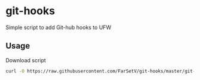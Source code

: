 # git-hooks
Simple script to add Git-hub hooks to UFW
## Usage
Download script
```bash
curl -O https://raw.githubusercontent.com/FarSetV/git-hooks/master/git-hooks.py
```
